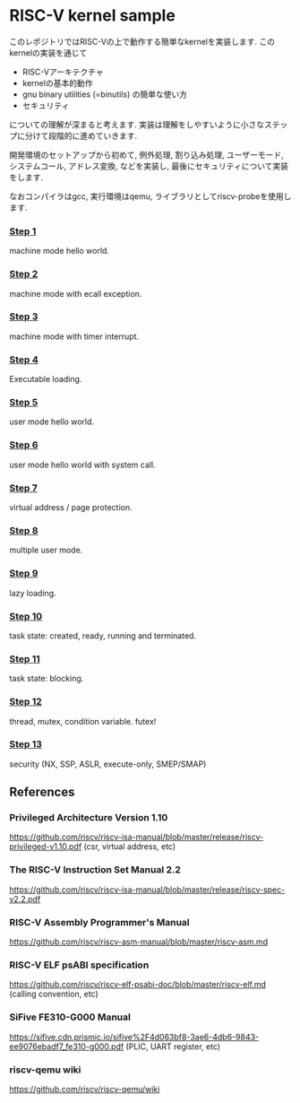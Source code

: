 # RISC-V kernel sample

このレポジトリではRISC-Vの上で動作する簡単なkernelを実装します. このkernelの実装を通じて

- RISC-Vアーキテクチャ
- kernelの基本的動作
- gnu binary utilities (=binutils) の簡単な使い方
- セキュリティ

についての理解が深まると考えます. 実装は理解をしやすいように小さなステップに分けて段階的に進めていきます.

開発環境のセットアップから初めて, 例外処理, 割り込み処理, ユーザーモード, システムコール, アドレス変換, などを実装し, 最後にセキュリティについて実装をします.

なおコンパイラはgcc, 実行環境はqemu, ライブラリとしてriscv-probeを使用します.

### [Step 1](steps/1/README.md)
machine mode hello world.

### [Step 2](steps/2/README.md)
machine mode with ecall exception.

### [Step 3](steps/3/README.md)
machine mode with timer interrupt.

### [Step 4](steps/4/README.md)
Executable loading.

### [Step 5](steps/5/README.md)
user mode hello world.

### [Step 6](steps/6/README.md)
user mode hello world with system call.

### [Step 7](steps/7/README.md)
virtual address / page protection.

### [Step 8](steps/8/README.md)
multiple user mode.

### [Step 9](steps/9/README.md)
lazy loading.

### [Step 10](steps/10/README.md)
task state: created, ready, running and terminated.

### [Step 11](steps/11/README.md)
task state: blocking.

### [Step 12](steps/12/README.md)
thread, mutex, condition variable. futex!

### [Step 13](steps/13/README.md)
security (NX, SSP, ASLR, execute-only, SMEP/SMAP)

## References
### Privileged Architecture Version 1.10
https://github.com/riscv/riscv-isa-manual/blob/master/release/riscv-privileged-v1.10.pdf
(csr, virtual address, etc)

### The RISC-V Instruction Set Manual 2.2
https://github.com/riscv/riscv-isa-manual/blob/master/release/riscv-spec-v2.2.pdf

### RISC-V Assembly Programmer's Manual
https://github.com/riscv/riscv-asm-manual/blob/master/riscv-asm.md

### RISC-V ELF psABI specification
https://github.com/riscv/riscv-elf-psabi-doc/blob/master/riscv-elf.md
(calling convention, etc)

### SiFive FE310-G000 Manual
https://sifive.cdn.prismic.io/sifive%2F4d063bf8-3ae6-4db6-9843-ee9076ebadf7_fe310-g000.pdf
(PLIC, UART register, etc)

### riscv-qemu wiki
https://github.com/riscv/riscv-qemu/wiki

